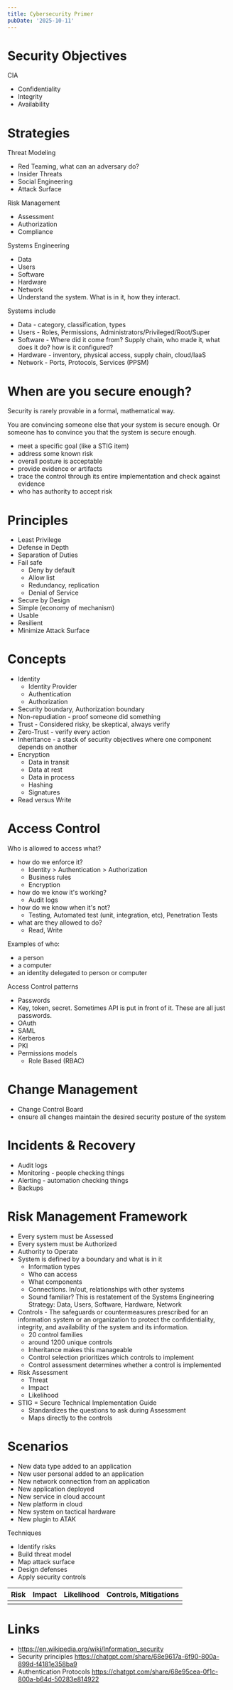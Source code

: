 ```yaml
---
title: Cybersecurity Primer
pubDate: '2025-10-11'
---
```


# Security Objectives 

CIA
- Confidentiality
- Integrity
- Availability

# Strategies

Threat Modeling
- Red Teaming, what can an adversary do?
- Insider Threats
- Social Engineering
- Attack Surface

Risk Management
- Assessment
- Authorization
- Compliance

Systems Engineering
- Data
- Users
- Software
- Hardware
- Network
- Understand the system. What is in it, how they interact.

Systems include
- Data - category, classification, types
- Users - Roles, Permissions, Administrators/Privileged/Root/Super
- Software - Where did it come from? Supply chain, who made it, what does it do? how is it configured?
- Hardware - inventory, physical access, supply chain, cloud/IaaS
- Network - Ports, Protocols, Services (PPSM)

# When are you secure enough?

Security is rarely provable in a formal, mathematical way.

You are convincing someone else that your system is secure enough. Or someone has to convince you that the system is secure enough.
- meet a specific goal (like a STIG item)
- address some known risk
- overall posture is acceptable
- provide evidence or artifacts
- trace the control through its entire implementation and check against evidence
- who has authority to accept risk

# Principles

- Least Privilege
- Defense in Depth
- Separation of Duties
- Fail safe
	- Deny by default
	- Allow list
	- Redundancy, replication
	- Denial of Service
- Secure by Design
- Simple (economy of mechanism)
- Usable
- Resilient
- Minimize Attack Surface

# Concepts

- Identity
	- Identity Provider
	- Authentication
	- Authorization
- Security boundary, Authorization boundary
- Non-repudiation - proof someone did something
- Trust - Considered risky, be skeptical, always verify
- Zero-Trust - verify every action
- Inheritance - a stack of security objectives where one component depends on another
- Encryption
	- Data in transit
	- Data at rest
	- Data in process
	- Hashing
	- Signatures
- Read versus Write

# Access Control

Who is allowed to access what?

- how do we enforce it?
	- Identity > Authentication > Authorization
	- Business rules
	- Encryption
- how do we know it's working?
	- Audit logs
- how do we know when it's not?
	- Testing, Automated test (unit, integration, etc), Penetration Tests
- what are they allowed to do?
	- Read, Write

Examples of who:
- a person
- a computer
- an identity delegated to person or computer

Access Control patterns
- Passwords
- Key, token, secret. Sometimes API is put in front of it. These are all just passwords.
- OAuth
- SAML
- Kerberos
- PKI
- Permissions models
	- Role Based (RBAC)

# Change Management

- Change Control Board
- ensure all changes maintain the desired security posture of the system

# Incidents & Recovery

- Audit logs
- Monitoring - people checking things
- Alerting - automation checking things
- Backups

# Risk Management Framework

- Every system must be Assessed
- Every system must be Authorized
- Authority to Operate
- System is defined by a boundary and what is in it
	- Information types
	- Who can access
	- What components
	- Connections. In/out, relationships with other systems
	- Sound familiar? This is restatement of the Systems Engineering Strategy: Data, Users, Software, Hardware, Network
- Controls - The safeguards or countermeasures prescribed for an information system or an organization to protect the confidentiality, integrity, and availability of the system and its information.
	- 20 control families
	- around 1200 unique controls
	- Inheritance makes this manageable
	- Control selection prioritizes which controls to implement
	- Control assessment determines whether a control is implemented
- Risk Assessment
	- Threat
	- Impact
	- Likelihood
- STIG = Secure Technical Implementation Guide
	- Standardizes the questions to ask during Assessment
	- Maps directly to the controls 

# Scenarios

- New data type added to an application
- New user personal added to an application
- New network connection from an application
- New application deployed
- New service in cloud account
- New platform in cloud
- New system on tactical hardware
- New plugin to ATAK

Techniques
- Identify risks
- Build threat model
- Map attack surface
- Design defenses
- Apply security controls

|Risk|Impact|Likelihood|Controls, Mitigations|
|-|-|-|-|
| | | | |

# Links

- https://en.wikipedia.org/wiki/Information_security
- Security principles https://chatgpt.com/share/68e9617a-6f90-800a-899d-f4181e358ba9
- Authentication Protocols https://chatgpt.com/share/68e95cea-0f1c-800a-b64d-50283e814922

